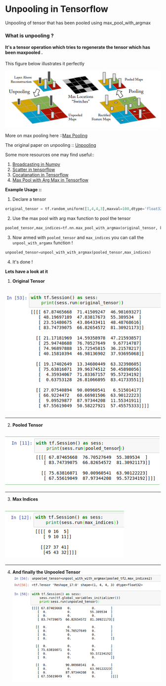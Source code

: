 # Unpooling in Tensorflow
Unpooling of tensor that has been pooled using max_pool_with_argmax

### What is unpooling ?

#### It's a tensor operation which tries to regenerate the tensor which has been maxpooled .

This figure below illustrates it perfectly 

![alt text](./images/unpooling.png "Unpooling")

More on max pooling here ::[Max Pooling](http://cs231n.github.io/convolutional-networks/#pool)

The original paper on unpooling :: [Unpooling](https://arxiv.org/pdf/1311.2901v3.pdf)


Some more resources one may find useful::

1. [Broadcasting in Numpy](http://eli.thegreenplace.net/2015/broadcasting-arrays-in-numpy/)
2. [Scatter in tensorflow](https://www.tensorflow.org/api_docs/python/tf/scatter_nd_update)
3. [Cocatanation in Tensorflow](https://www.tensorflow.org/api_docs/python/tf/concat)
3. [Max Pool with Arg Max in Tensorflow](https://www.tensorflow.org/api_docs/python/tf/nn/max_pool_with_argmax)



**Example Usage ::**

1. Declare a tensor 
```python
original_tensor = tf.random_uniform([1,4,4,3],maxval=100,dtype='float32',seed=2)
```
2. Use the max pool with arg max function to pool the tensor
```python
pooled_tensor,max_indices=tf.nn.max_pool_with_argmax(original_tensor, ksize=[1,2,2,1], strides=[1,2,2,1], padding='SAME')
```
3. Now armed with ```pooled_tensor``` and ```max_indices```  you can call the ```unpool_with_argamx``` function !
```python
unpooled_tensor=unpool_with_with_argmax(pooled_tensor,max_indices)
```
4. It's done !

**Lets have a look at it**

1. **Original Tensor**

![alt text](./images/original_tesnsor.png "Original Tensor")
---
---
2. **Pooled Tensor**

![alt text](./images/pooled_tensor.png "Pooled Tensor")
---
---
3. **Max Indices**

![alt text](./images/max_indices.png "Max Indices")
---
---
4. **And finally the **Unpooled Tensor****
![alt text](./images/unpooled_tensor.png "Unpooled Tensor")